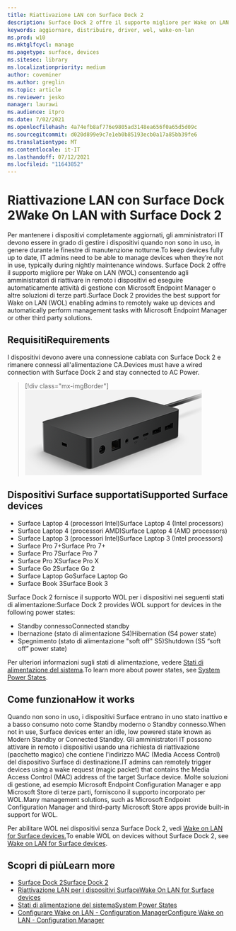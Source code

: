 ```yaml
---
title: Riattivazione LAN con Surface Dock 2
description: Surface Dock 2 offre il supporto migliore per Wake on LAN (WOL) che consente agli amministratori di riattivare in remoto i dispositivi ed eseguire automaticamente le attività di gestione.
keywords: aggiornare, distribuire, driver, wol, wake-on-lan
ms.prod: w10
ms.mktglfcycl: manage
ms.pagetype: surface, devices
ms.sitesec: library
ms.localizationpriority: medium
author: coveminer
ms.author: greglin
ms.topic: article
ms.reviewer: jesko
manager: laurawi
ms.audience: itpro
ms.date: 7/02/2021
ms.openlocfilehash: 4a74efb8af776e9805ad3148ea656f0a65d5d09c
ms.sourcegitcommit: d020d899e9c7e1eb0b85193ecb0a17a85bb39fe6
ms.translationtype: MT
ms.contentlocale: it-IT
ms.lasthandoff: 07/12/2021
ms.locfileid: "11643852"
---
```

# <a name="wake-on-lan-with-surface-dock-2"></a><span data-ttu-id="fd6fb-104">Riattivazione LAN con Surface Dock 2</span><span class="sxs-lookup"><span data-stu-id="fd6fb-104">Wake On LAN with Surface Dock 2</span></span>

<span data-ttu-id="fd6fb-105">Per mantenere i dispositivi completamente aggiornati, gli amministratori IT devono essere in grado di gestire i dispositivi quando non sono in uso, in genere durante le finestre di manutenzione notturne.</span><span class="sxs-lookup"><span data-stu-id="fd6fb-105">To keep devices fully up to date, IT admins need to be able to manage devices when they’re not in use, typically during nightly maintenance windows.</span></span> <span data-ttu-id="fd6fb-106">Surface Dock 2 offre il supporto migliore per Wake on LAN (WOL) consentendo agli amministratori di riattivare in remoto i dispositivi ed eseguire automaticamente attività di gestione con Microsoft Endpoint Manager o altre soluzioni di terze parti.</span><span class="sxs-lookup"><span data-stu-id="fd6fb-106">Surface Dock 2 provides the best support for Wake on LAN (WOL) enabling admins to remotely wake up devices and automatically perform management tasks with Microsoft Endpoint Manager or other third party solutions.</span></span>

## <a name="requirements"></a><span data-ttu-id="fd6fb-107">Requisiti</span><span class="sxs-lookup"><span data-stu-id="fd6fb-107">Requirements</span></span>

<span data-ttu-id="fd6fb-108">I dispositivi devono avere una connessione cablata con Surface Dock 2 e rimanere connessi all'alimentazione CA.</span><span class="sxs-lookup"><span data-stu-id="fd6fb-108">Devices must have a wired connection with Surface Dock 2 and stay connected to AC Power.</span></span>

> [!div class="mx-imgBorder"]
> ![Surface Dock 2](images/surface-dock2-angled.png)

## <a name="supported-surface-devices"></a><span data-ttu-id="fd6fb-110">Dispositivi Surface supportati</span><span class="sxs-lookup"><span data-stu-id="fd6fb-110">Supported Surface devices</span></span>

- <span data-ttu-id="fd6fb-111">Surface Laptop 4 (processori Intel)</span><span class="sxs-lookup"><span data-stu-id="fd6fb-111">Surface Laptop 4 (Intel processors)</span></span>
- <span data-ttu-id="fd6fb-112">Surface Laptop 4 (processori AMD)</span><span class="sxs-lookup"><span data-stu-id="fd6fb-112">Surface Laptop 4 (AMD processors)</span></span>
- <span data-ttu-id="fd6fb-113">Surface Laptop 3 (processori Intel)</span><span class="sxs-lookup"><span data-stu-id="fd6fb-113">Surface Laptop 3 (Intel processors)</span></span>
- <span data-ttu-id="fd6fb-114">Surface Pro 7+</span><span class="sxs-lookup"><span data-stu-id="fd6fb-114">Surface Pro 7+</span></span>
- <span data-ttu-id="fd6fb-115">Surface Pro 7</span><span class="sxs-lookup"><span data-stu-id="fd6fb-115">Surface Pro 7</span></span>
- <span data-ttu-id="fd6fb-116">Surface Pro X</span><span class="sxs-lookup"><span data-stu-id="fd6fb-116">Surface Pro X</span></span>
- <span data-ttu-id="fd6fb-117">Surface Go 2</span><span class="sxs-lookup"><span data-stu-id="fd6fb-117">Surface Go 2</span></span>
- <span data-ttu-id="fd6fb-118">Surface Laptop Go</span><span class="sxs-lookup"><span data-stu-id="fd6fb-118">Surface Laptop Go</span></span>
- <span data-ttu-id="fd6fb-119">Surface Book 3</span><span class="sxs-lookup"><span data-stu-id="fd6fb-119">Surface Book 3</span></span>

<span data-ttu-id="fd6fb-120">Surface Dock 2 fornisce il supporto WOL per i dispositivi nei seguenti stati di alimentazione:</span><span class="sxs-lookup"><span data-stu-id="fd6fb-120">Surface Dock 2 provides WOL support for devices in the following power states:</span></span>

- <span data-ttu-id="fd6fb-121">Standby connesso</span><span class="sxs-lookup"><span data-stu-id="fd6fb-121">Connected standby</span></span>
- <span data-ttu-id="fd6fb-122">Ibernazione (stato di alimentazione S4)</span><span class="sxs-lookup"><span data-stu-id="fd6fb-122">Hibernation (S4 power state)</span></span>
- <span data-ttu-id="fd6fb-123">Spegnimento (stato di alimentazione "soft off" S5)</span><span class="sxs-lookup"><span data-stu-id="fd6fb-123">Shutdown (S5 “soft off” power state)</span></span>

<span data-ttu-id="fd6fb-124">Per ulteriori informazioni sugli stati di alimentazione, vedere [Stati di alimentazione del sistema](/windows/win32/power/system-power-states).</span><span class="sxs-lookup"><span data-stu-id="fd6fb-124">To learn more about power states, see [System Power States](/windows/win32/power/system-power-states).</span></span>

## <a name="how-it-works"></a><span data-ttu-id="fd6fb-125">Come funziona</span><span class="sxs-lookup"><span data-stu-id="fd6fb-125">How it works</span></span>

<span data-ttu-id="fd6fb-126">Quando non sono in uso, i dispositivi Surface entrano in uno stato inattivo e a basso consumo noto come Standby moderno o Standby connesso.</span><span class="sxs-lookup"><span data-stu-id="fd6fb-126">When not in use, Surface devices enter an idle, low powered state known as Modern Standby or Connected Standby.</span></span> <span data-ttu-id="fd6fb-127">Gli amministratori IT possono attivare in remoto i dispositivi usando una richiesta di riattivazione (pacchetto magico) che contiene l'indirizzo MAC (Media Access Control) del dispositivo Surface di destinazione.</span><span class="sxs-lookup"><span data-stu-id="fd6fb-127">IT admins can remotely trigger devices using a wake request (magic packet) that contains the Media Access Control (MAC) address of the target Surface device.</span></span> <span data-ttu-id="fd6fb-128">Molte soluzioni di gestione, ad esempio Microsoft Endpoint Configuration Manager e app Microsoft Store di terze parti, forniscono il supporto incorporato per WOL.</span><span class="sxs-lookup"><span data-stu-id="fd6fb-128">Many management solutions, such as Microsoft Endpoint Configuration Manager and third-party Microsoft Store apps provide built-in support for WOL.</span></span>

<span data-ttu-id="fd6fb-129">Per abilitare WOL nei dispositivi senza Surface Dock 2, vedi [Wake on LAN for Surface devices.](wake-on-lan-for-surface-devices.md)</span><span class="sxs-lookup"><span data-stu-id="fd6fb-129">To enable WOL on devices without Surface Dock 2, see [Wake on LAN for Surface devices](wake-on-lan-for-surface-devices.md).</span></span>

## <a name="learn-more"></a><span data-ttu-id="fd6fb-130">Scopri di più</span><span class="sxs-lookup"><span data-stu-id="fd6fb-130">Learn more</span></span>

- [<span data-ttu-id="fd6fb-131">Surface Dock 2</span><span class="sxs-lookup"><span data-stu-id="fd6fb-131">Surface Dock 2</span></span>](https://www.microsoft.com/p/surface-dock-2-for-business/8q4hgc6kbmdq?)
- [<span data-ttu-id="fd6fb-132">Riattivazione LAN per i dispositivi Surface</span><span class="sxs-lookup"><span data-stu-id="fd6fb-132">Wake On LAN for Surface devices</span></span>](wake-on-lan-for-surface-devices.md)
- [<span data-ttu-id="fd6fb-133">Stati di alimentazione del sistema</span><span class="sxs-lookup"><span data-stu-id="fd6fb-133">System Power States</span></span>](/windows/win32/power/system-power-states)
- [<span data-ttu-id="fd6fb-134">Configurare Wake on LAN - Configuration Manager</span><span class="sxs-lookup"><span data-stu-id="fd6fb-134">Configure Wake on LAN - Configuration Manager</span></span>](/mem/configmgr/core/clients/deploy/configure-wake-on-lan)
